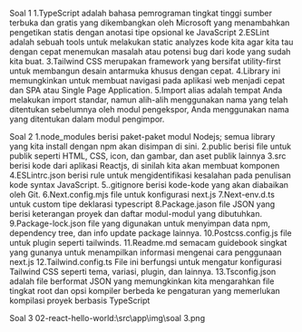 Soal 1
1.TypeScript adalah bahasa pemrograman tingkat tinggi sumber terbuka dan gratis yang dikembangkan oleh Microsoft yang menambahkan pengetikan statis dengan anotasi tipe opsional ke JavaScript
2.ESLint adalah sebuah tools untuk melakukan static analyzes kode kita agar kita tau dengan cepat menemukan masalah atau potensi bug dari kode yang sudah kita buat.
3.Tailwind CSS merupakan framework yang bersifat utility-first untuk membangun desain antarmuka khusus dengan cepat.
4.Library ini memungkinkan untuk membuat navigasi pada aplikasi web menjadi cepat dan SPA atau Single Page Application.
5.Import alias adalah tempat Anda melakukan import standar, namun alih-alih menggunakan nama yang telah ditentukan sebelumnya oleh modul pengekspor, Anda menggunakan nama yang ditentukan dalam modul pengimpor.

Soal 2
1.node_modules berisi paket-paket modul Nodejs; semua library yang kita install dengan npm akan disimpan di sini.
2.public berisi file untuk publik seperti HTML, CSS, icon, dan gambar, dan aset publik lainnya
3.src berisi kode dari aplikasi Reactjs, di sinilah kita akan membuat komponen
4.ESLintrc.json berisi rule untuk mengidentifikasi kesalahan pada penulisan kode syntax JavaScript.
5..gitignore berisi kode-kode yang akan diabaikan oleh Git.
6.Next.config.mjs file untuk konfigurasi next.js
7.Next-env.d.ts untuk custom tipe deklarasi typescript
8.Package.jason file JSON yang berisi keterangan proyek dan daftar modul-modul yang dibutuhkan.
9.Package-lock.json file yang digunakan untuk menyimpan data npm, dependency tree, dan info update package lainnya.
10.Postcss.config.js file untuk plugin seperti tailwinds.
11.Readme.md semacam guidebook singkat yang gunanya untuk menampilkan informasi mengenai cara penggunaan next.js
12.Tailwind.config.ts File ini berfungsi untuk mengatur konfigurasi Tailwind CSS seperti tema, variasi, plugin, dan lainnya.
13.Tsconfig.json adalah file berformat JSON yang memungkinkan kita mengarahkan file tingkat root dan opsi kompiler berbeda ke pengaturan yang memerlukan kompilasi proyek berbasis TypeScript

Soal 3
02-react-hello-world:\src\app\img\soal 3.png